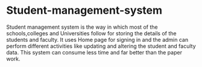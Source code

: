 # Student-management-system
Student management system is the way in which most of the schools,colleges and Universities follow for storing the details of the students and faculty.
It uses Home page for signing in and the admin can perform different activities like updating and altering the student and faculty data.
This system can consume less time and far better than the paper work.
